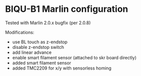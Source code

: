 # BIQU-B1 Marlin configuration

Tested with Marlin 2.0.x bugfix (per 2.0.8)

Modifications:
- use BL touch as z-endstop
- disable z-endstop switch
- add linear advance
- enable smart filament sensor (attached to skr board directly)
- added smart filament sensor
- added TMC2209 for x/y with sensorless homing
